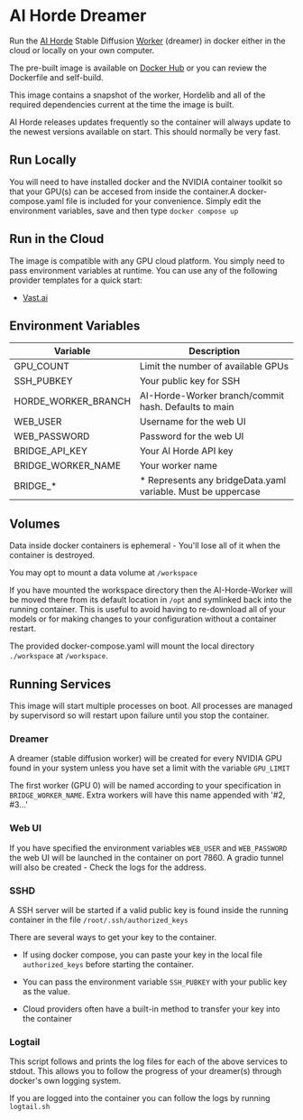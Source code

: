# AI Horde Dreamer

Run the [AI Horde](https://aihorde.net) Stable Diffusion [Worker](https://github.com/Haidra-Org/AI-Horde-Worker)  (dreamer) in docker either in the cloud or locally on your own computer.

The pre-built image is available on [Docker Hub](https://hub.docker.com/r/dynamedia/ai-horde-dreamer) or you can review the Dockerfile and self-build.

This image contains a snapshot of the worker, Hordelib and all of the required dependencies current at the time the image is built.

AI Horde releases updates frequently so the container will always update to the newest versions available on start. This should normally be very fast.


## Run Locally

You will need to have installed docker and the NVIDIA container toolkit so that your GPU(s) can be accesed from inside the container.A docker-compose.yaml file is included for your convenience. Simply edit the environment variables, save and then type `docker compose up`

## Run in the Cloud

The image is compatible with any GPU cloud platform. You simply need to pass environment variables at runtime. You can use any of the following provider templates for a quick start:
- [Vast.ai](https://cloud.vast.ai/?ref=62897&template_id=c967379624d5b34217274ebf4a422d94)



## Environment Variables

| Variable            | Description |
| ------------------- | ----------- |
| GPU_COUNT           | Limit the number of available GPUs |
| SSH_PUBKEY          | Your public key for SSH |
| HORDE_WORKER_BRANCH | AI-Horde-Worker branch/commit hash. Defaults to main |
| WEB_USER            | Username for the web UI |
| WEB_PASSWORD        | Password for the web UI |
| BRIDGE_API_KEY      | Your AI Horde API key |
| BRIDGE_WORKER_NAME  | Your worker name |
| BRIDGE_*            | * Represents any bridgeData.yaml variable. Must be uppercase |

## Volumes

Data inside docker containers is ephemeral - You'll lose all of it when the container is destroyed.

You may opt to mount a data volume at `/workspace`

If you have mounted the workspace directory then the AI-Horde-Worker will be moved there from its default location in `/opt` and symlinked back into the running container. This is useful to avoid having to re-download all of your models or for making changes to your configuration without a container restart.

The provided docker-compose.yaml will mount the local directory `./workspace` at `/workspace`.

## Running Services

This image will start multiple processes on boot. All processes are managed by supervisord so will restart upon failure until you stop the container.

### Dreamer

A dreamer (stable diffusion worker) will be created for every NVIDIA GPU found in your system unless you have set a limit with the variable `GPU_LIMIT`

The first worker (GPU 0) will be named according to your specification in `BRIDGE_WORKER_NAME`. Extra workers will have this name appended with '#2, #3...'

### Web UI

If you have specified the environment variables `WEB_USER` and `WEB_PASSWORD` the web UI will be launched in the container on port 7860. A gradio tunnel will also be created - Check the logs for the address.

### SSHD

A SSH server will be started if a valid public key is found inside the running container in the file `/root/.ssh/authorized_keys`

There are several ways to get your key to the container.

- If using docker compose, you can paste your key in the local file `authorized_keys` before starting the container.
 
- You can pass the environment variable `SSH_PUBKEY` with your public key as the value.
- Cloud providers often have a built-in method to transfer your key into the container
 

### Logtail

This script follows and prints the log files for each of the above services to stdout. This allows you to follow the progress of your dreamer(s) through docker's own logging system.

If you are logged into the container you can follow the logs by running `logtail.sh`




